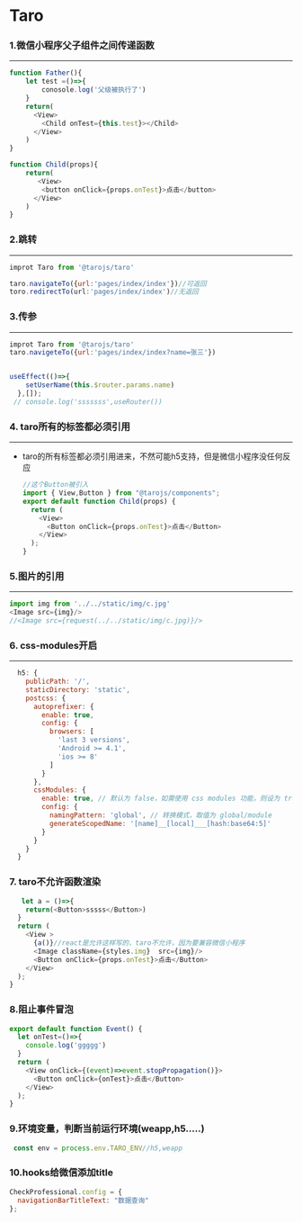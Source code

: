 # Taro

### 1.微信小程序父子组件之间传递函数

---



```js
function Father(){
    let test =()=>{
        conosole.log('父级被执行了')
    }
    return(
      <View>
      	<Child onTest={this.test}></Child>  
      </View>
    )
}

function Child(props){
    return(
       <View>
      	<button onClick={props.onTest}>点击</button>
      </View>
    )
}
```

### 2.跳转

---



```js
improt Taro from '@tarojs/taro'

taro.navigateTo({url:'pages/index/index'})//可返回
toro.redirectTo(url:'pages/index/index')//无返回

```

### 3.传参

---



```js
improt Taro from '@tarojs/taro'
taro.navigeteTo({url:'pages/index/index?name=张三'})


useEffect(()=>{
    setUserName(this.$router.params.name)
  },[]);
 // console.log('sssssss',useRouter())
```

### 4. taro所有的标签都必须引用

---



* taro的所有标签都必须引用进来，不然可能h5支持，但是微信小程序没任何反应

  ```js
  //这个Button被引入
  import { View,Button } from "@tarojs/components";
  export default function Child(props) {
    return (
      <View>
        <Button onClick={props.onTest}>点击</Button>
      </View>
    );
  }
  ```

  

### 5.图片的引用

---



```js
import img from '../../static/img/c.jpg'
<Image src={img}/>
//<Image src={request(../../static/img/c.jpg)}/>
```



### 6. css-modules开启

---



```js
  h5: {
    publicPath: '/',
    staticDirectory: 'static',
    postcss: {
      autoprefixer: {
        enable: true,
        config: {
          browsers: [
            'last 3 versions',
            'Android >= 4.1',
            'ios >= 8'
          ]
        }
      },
      cssModules: {
        enable: true, // 默认为 false，如需使用 css modules 功能，则设为 true
        config: {
          namingPattern: 'global', // 转换模式，取值为 global/module
          generateScopedName: '[name]__[local]___[hash:base64:5]'
        }
      }
    }
  }

```

### 7. taro不允许函数渲染

```js
   let a = ()=>{
    return(<Button>sssss</Button>)
  }
  return (
    <View >
      {a()}//react是允许这样写的，taro不允许，因为要兼容微信小程序
      <Image className={styles.img}  src={img}/>
      <Button onClick={props.onTest}>点击</Button>
    </View>
  );
}
```

### 8.阻止事件冒泡

```js
export default function Event() {
  let onTest=()=>{
    console.log('ggggg')
  }
  return (
    <View onClick={(event)=>event.stopPropagation()}>
      <Button onClick={onTest}>点击</Button>
    </View>
  );
}
```

### 9.环境变量，判断当前运行环境(weapp,h5.....)

```js
 const env = process.env.TARO_ENV//h5,weapp
```

### 10.hooks给微信添加title

```js
CheckProfessional.config = {
  navigationBarTitleText: "数据查询"
};
```

